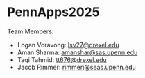 # PennApps2025
Team Members:
 - Logan Voravong: lsv27@drexel.edu
 - Aman Sharma: amanshar@sas.upenn.edu
 - Taqi Tahmid: tt676@drexel.edu
 - Jacob Rimmer: rimmerj@seas.upenn.edu

